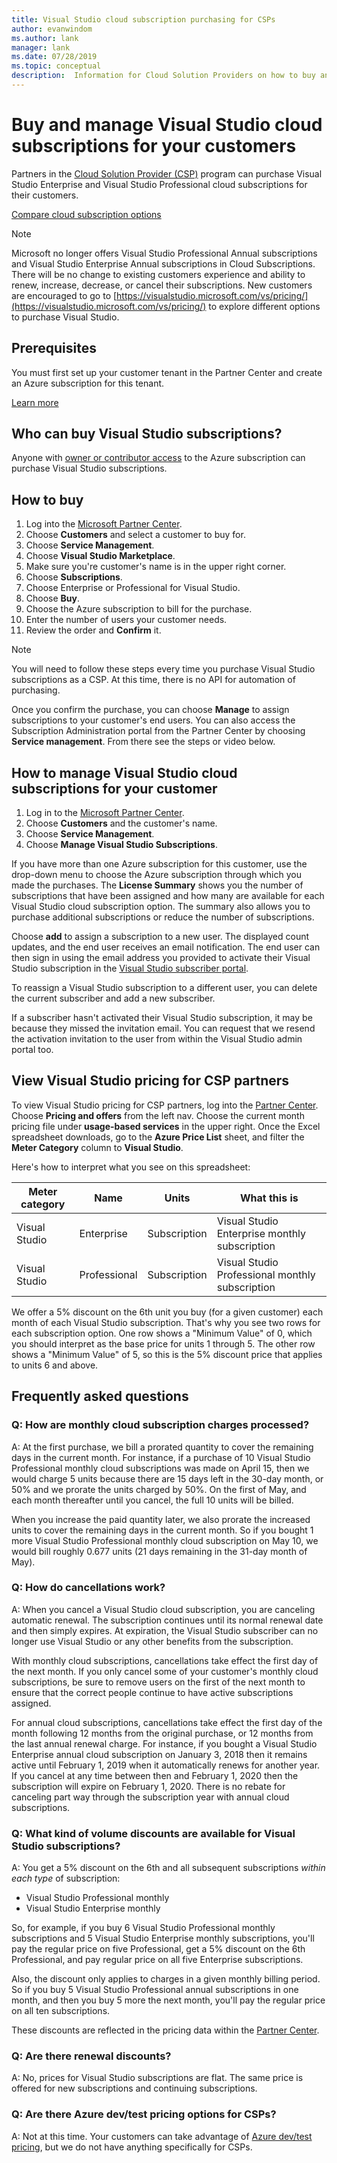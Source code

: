 ```yaml
---
title: Visual Studio cloud subscription purchasing for CSPs
author: evanwindom
ms.author: lank
manager: lank
ms.date: 07/28/2019
ms.topic: conceptual
description:  Information for Cloud Solution Providers on how to buy and manage Visual Studio cloud subscriptions for your customers.
---
```

# Buy and manage Visual Studio cloud subscriptions for your customers
Partners in the [Cloud Solution Provider (CSP)](https://partner.microsoft.com/cloud-solution-provider) program can purchase
Visual Studio Enterprise and Visual Studio Professional cloud subscriptions for their customers.

[Compare cloud subscription options](https://visualstudio.microsoft.com/vs/pricing)

> [!NOTE]
> Microsoft no longer offers Visual Studio Professional Annual subscriptions and Visual Studio Enterprise Annual subscriptions in Cloud Subscriptions. There will be no change to existing customers experience and ability to renew, increase, decrease, or cancel their subscriptions. New customers are encouraged to go to [https://visualstudio.microsoft.com/vs/pricing/](https://visualstudio.microsoft.com/vs/pricing/) to explore different options to purchase Visual Studio.

## Prerequisites
You must first set up your customer tenant in the Partner Center and create an Azure subscription for this tenant.

[Learn more](/azure/devops/organizations/billing/csp/set-up-csp-customer)

## Who can buy Visual Studio subscriptions?
Anyone with [owner or contributor access](https://na01.safelinks.protection.outlook.com/?url=https%3A%2F%2Fdocs.microsoft.com%2Fen-us%2Fvsts%2Forganizations%2Fbilling%2Fadd-backup-billing-managers%3Fview%3Dvsts%2520%2520sa&data=02%7C01%7C%7Cb9e717e8abff47b0cd7e08d618edd860%7C72f988bf86f141af91ab2d7cd011db47%7C1%7C0%7C636723807145220358&sdata=aIaamEXHhx94KCYVY%2FFibqFzNBEqKPntpql867xAMgU%3D&reserved=0) to the Azure subscription can purchase Visual Studio subscriptions.

## How to buy

1. Log into the [Microsoft Partner Center](https://partnercenter.microsoft.com).
0. Choose **Customers** and select a customer to buy for.
0. Choose **Service Management**.
0. Choose **Visual Studio Marketplace**.
0. Make sure you're customer's name is in the upper right corner.
0. Choose **Subscriptions**.
0. Choose Enterprise or Professional for Visual Studio.
0. Choose **Buy**.
0. Choose the Azure subscription to bill for the purchase.
0. Enter the number of users your customer needs.
0. Review the order and **Confirm** it.

>[!NOTE]
> You will need to follow these steps every time you purchase Visual Studio subscriptions as a CSP. At this time, there is no API
> for automation of purchasing.

Once you confirm the purchase, you can choose **Manage** to assign subscriptions to your customer's end users.  You can
also access the Subscription Administration portal from the Partner Center by choosing **Service management**.  From there see the steps or video below.

## How to manage Visual Studio cloud subscriptions for your customer

1. Log in to the [Microsoft Partner Center](https://partnercenter.microsoft.com).
0. Choose **Customers** and the customer's name.
0. Choose **Service Management**.
0. Choose **Manage Visual Studio Subscriptions**.

If you have more than one Azure subscription for this customer, use the drop-down menu to choose the Azure subscription through which you made the purchases.  The **License Summary** shows you the number of subscriptions that have been assigned and how many are available for each Visual Studio cloud subscription option.  The summary also allows you to purchase additional subscriptions or reduce the number of subscriptions.

Choose **add** to assign a subscription to a new user.  The displayed count updates, and the end user receives an email notification. The end user can then sign in using the email address you provided to activate their Visual Studio subscription in the [Visual Studio subscriber portal](https://my.visualstudio.com?wt.mc_id=o~msft~docs).

To reassign a Visual Studio subscription to a different user, you can delete the current subscriber and add a new subscriber.

If a subscriber hasn't activated their Visual Studio subscription, it may be because they missed the invitation email.  You can request that we resend the activation invitation to the user from within the Visual Studio admin portal too.

## View Visual Studio pricing for CSP partners
To view Visual Studio pricing for CSP partners, log into the [Partner Center](https://partnercenter.microsoft.com).  Choose **Pricing and offers** from the left nav.  Choose the current month pricing file under **usage-based services** in the upper right. Once the Excel spreadsheet downloads, go to the **Azure Price List** sheet, and filter the **Meter Category** column to **Visual Studio**.

Here's how to interpret what you see on this spreadsheet:

| Meter category    |   Name                 |  Units                                |           What this is                          |
|-------------------|------------------------|---------------------------------------|-------------------------------------------------|
| Visual Studio     | Enterprise             |  Subscription                         | Visual Studio Enterprise monthly subscription   |
| Visual Studio     | Professional           |  Subscription                         | Visual Studio Professional monthly subscription |

We offer a 5% discount on the 6th unit you buy (for a given customer) each month of each Visual Studio subscription. That's why you see two rows for each subscription option. One row shows a "Minimum Value" of 0, which you should interpret as the base price for units 1 through 5. The other row shows a "Minimum Value" of 5, so this is the 5% discount price that applies to units 6 and above.

## Frequently asked questions
### Q: How are **monthly** cloud subscription charges processed?
A: At the first purchase, we bill a prorated quantity to cover the remaining days in the current month. For instance, if a purchase of 10 Visual Studio Professional monthly cloud subscriptions was made on April 15, then we would charge 5 units because there are 15 days left in the 30-day month, or 50% and we prorate the units charged by 50%. On the first of May, and each month thereafter until you cancel, the full 10 units will be billed.

When you increase the paid quantity later, we also prorate the increased units to cover the remaining days in the current month. So if you bought 1 more Visual Studio Professional monthly cloud subscription on May 10, we would bill roughly 0.677 units (21 days remaining in the 31-day month of May).

### Q: How do cancellations work?
A: When you cancel a Visual Studio cloud subscription, you are canceling automatic renewal. The subscription continues until its normal renewal date and then simply expires. At expiration, the Visual Studio subscriber can no longer use Visual Studio or any other benefits from the subscription.

With monthly cloud subscriptions, cancellations take effect the first day of the next month. If you only cancel some of your customer's monthly cloud subscriptions, be sure to remove users on the first of the next month to ensure that the correct people continue to have active subscriptions assigned.

For annual cloud subscriptions, cancellations take effect the first day of the month following 12 months from the original purchase, or 12 months from the last annual renewal charge. For instance, if you bought a Visual Studio Enterprise annual cloud subscription on January 3, 2018 then it remains active until February 1, 2019 when it automatically renews for another year. If you cancel at any time between then and February 1, 2020 then the subscription will expire on February 1, 2020. There is no rebate for canceling part way through the subscription year with annual cloud subscriptions.

### Q: What kind of volume discounts are available for Visual Studio subscriptions?
A:  You get a 5% discount on the 6th and all subsequent subscriptions *within each type* of subscription:
- Visual Studio Professional monthly
- Visual Studio Enterprise monthly

So, for example, if you buy 6 Visual Studio Professional monthly subscriptions and 5 Visual Studio Enterprise monthly subscriptions, you'll pay the regular price on five Professional, get a 5% discount on the 6th Professional, and pay regular price on all five Enterprise subscriptions.

Also, the discount only applies to charges in a given monthly billing period. So if you buy 5 Visual Studio Professional annual subscriptions in one month, and then you buy 5 more the next month, you'll pay the regular price on all ten subscriptions.

These discounts are reflected in the pricing data within the [Partner Center](https://partnercenter.microsoft.com).

### Q: Are there renewal discounts?
A:  No, prices for Visual Studio subscriptions are flat. The same price is offered for new subscriptions and continuing subscriptions.

### Q: Are there Azure dev/test pricing options for CSPs?
A: Not at this time. Your customers can take advantage of [Azure dev/test pricing](https://azure.microsoft.com/pricing/dev-test/), but we do not have anything specifically for CSPs.

